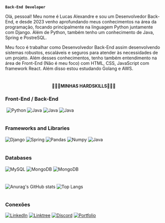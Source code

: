 **`Back-End Developer`**

Olá, pessoal! Meu nome é Lucas Alexandre e sou um Desenvolvedor Back-End, e desde 2023 venho aprofundando meus conhecimentos na área da programação, focando principalmente na linguagem Python juntamente com Django. Além de Python, também tenho um conhecimento de Java, Spring e PostreSQL. 

Meu foco é trabalhar como Desenvolvedor Back-End assim desenvolvendo sistemas robustos, escaláveis e seguros para atender às necessidades de um projeto. Além desses conhecimentos, tenho também entendimento na área de Front-End (Não é meu foco) com HTML, CSS, JavaScript com framework React. Além disso estou estudando Golang e AWS.

#

<p align="center"><b>👨🏽‍💻MINHAS HARDSKILLS👨🏽‍💻</b></p>

###  Front-End / Back-End
<img align="center" alt="" src="https://img.shields.io/badge/go-%2300ADD8.svg?style=for-the-badge&logo=go&logoColor=white" /> <img align="center" alt="Python" src="https://img.shields.io/badge/Python-14354C?style=for-the-badge&logo=python&logoColor=white" /> <img align="center" alt="Java" src="https://img.shields.io/badge/Java-ED8B00?style=for-the-badge&logo=openjdk&logoColor=white" /> <img align="center" alt="Java" src="https://img.shields.io/badge/html5-%23E34F26.svg?style=for-the-badge&logo=html5&logoColor=white" /> <img align="center" alt="Java" src="https://img.shields.io/badge/css3-%231572B6.svg?style=for-the-badge&logo=css3&logoColor=whit" />
#

### Frameworks and Libraries
<img align="center" alt="Django" src="https://img.shields.io/badge/Django-092E20?style=for-the-badge&logo=django&logoColor=white" /> <img align="center" alt="Spring" src="https://img.shields.io/badge/Spring-6DB33F?style=for-the-badge&logo=spring&logoColor=white" /> <img align="center" alt="Pandas" src="https://img.shields.io/badge/pandas-%23150458.svg?style=for-the-badge&logo=pandas&logoColor=white" /> <img align="center" alt="Numpy" src="https://img.shields.io/badge/numpy-%23013243.svg?style=for-the-badge&logo=numpy&logoColor=white" /> <img align="center" alt="Java" src="https://img.shields.io/badge/react-%2320232a.svg?style=for-the-badge&logo=react&logoColor=%2361DAFB" />
#

### Databases
<img align="center" alt="MySQL" src="https://img.shields.io/badge/mysql-4479A1.svg?style=for-the-badge&logo=mysql&logoColor=white" /> <img align="center" alt="MongoDB" src="https://img.shields.io/badge/MongoDB-%234ea94b.svg?style=for-the-badge&logo=mongodb&logoColor=white" /> <img align="center" alt="MongoDB" src="https://img.shields.io/badge/postgres-%23316192.svg?style=for-the-badge&logo=postgresql&logoColor=white" /> 
#
![Anurag's GitHub stats](https://github-readme-stats.vercel.app/api?username=K1oraN&show_icons=true&theme=dark&hide=prs,issues,contribs&custom_title=My++GitHub++Stats++🖥️) ![Top Langs](https://github-readme-stats.vercel.app/api/top-langs/?username=K1oraN&hide_progress=true&theme=dark)
#
### Conexões

[![LinkedIn](https://img.shields.io/badge/LinkedIn-%230077B5.svg?style=for-the-badge&logo=linkedin&logoColor=white)](https://www.linkedin.com/in/dev-luc4s/)
[![Linktree](https://img.shields.io/badge/linktree-1de9b6?style=for-the-badge&logo=linktree&logoColor=white)](https://linktr.ee/K1oraN)
[![Discord](https://img.shields.io/badge/Discord-%235865F2.svg?style=for-the-badge&logo=discord&logoColor=white)](https://discord.gg/c8kYHSnKeX) 
[![Portfolio](https://img.shields.io/badge/Portfolio-%23000000.svg?style=for-the-badge&logo=firefox&logoColor=#FF7139)]()
